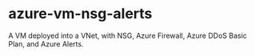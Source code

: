 # azure-vm-nsg-alerts
A VM deployed into a VNet, with NSG, Azure Firewall, Azure DDoS Basic Plan, and Azure Alerts.
